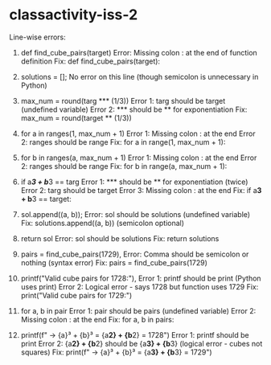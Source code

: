 # classactivity-iss-2
Line-wise errors:

1) def find_cube_pairs(target)
   Error: Missing colon : at the end of function definition
   Fix: def find_cube_pairs(target):


2) solutions = [];
No error on this line (though semicolon is unnecessary in Python)

3) max_num = round(targ *** (1/3))
   Error 1: targ should be target (undefined variable)
   Error 2: *** should be ** for exponentiation
   Fix: max_num = round(target ** (1/3))


4) for a in ranges(1, max_num + 1)
Error 1: Missing colon : at the end
Error 2: ranges should be range
Fix: for a in range(1, max_num + 1):


5) for b in ranges(a, max_num + 1)
Error 1: Missing colon : at the end
Error 2: ranges should be range
Fix: for b in range(a, max_num + 1):


6) if a***3 + b***3 == targ
Error 1: *** should be ** for exponentiation (twice)
Error 2: targ should be target
Error 3: Missing colon : at the end
Fix: if a**3 + b**3 == target:


7) sol.append((a, b));
Error: sol should be solutions (undefined variable)
Fix: solutions.append((a, b)) (semicolon optional)


8) return sol
Error: sol should be solutions
Fix: return solutions


9) pairs = find_cube_pairs(1729),
Error: Comma should be semicolon or nothing (syntax error)
Fix: pairs = find_cube_pairs(1729)


10) printf("Valid cube pairs for 1728:"),
Error 1: printf should be print (Python uses print)
Error 2: Logical error - says 1728 but function uses 1729
Fix: print("Valid cube pairs for 1729:")


11) for a, b in pair
Error 1: pair should be pairs (undefined variable)
Error 2: Missing colon : at the end
Fix: for a, b in pairs:


12) printf(f" → {a}³ + {b}³ = {a**2} + {b**2} = 1728")
Error 1: printf should be print
Error 2: {a**2} + {b**2} should be {a**3} + {b**3} (logical error - cubes not squares)
Fix: print(f" → {a}³ + {b}³ = {a**3} + {b**3} = 1729")
